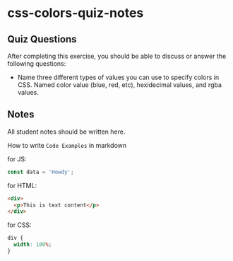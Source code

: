 # css-colors-quiz-notes

## Quiz Questions

After completing this exercise, you should be able to discuss or answer the following questions:

- Name three different types of values you can use to specify colors in CSS.
  Named color value (blue, red, etc), hexidecimal values, and rgba values.

## Notes

All student notes should be written here.

How to write `Code Examples` in markdown

for JS:

```javascript
const data = 'Howdy';
```

for HTML:

```html
<div>
  <p>This is text content</p>
</div>
```

for CSS:

```css
div {
  width: 100%;
}
```

